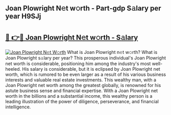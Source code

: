 ## Joan Plowright N𝚎t w𝚘rth - Part-gdp S𝚊lary per year H9SJj

# <h2><a href="http://gc4qvq1.nevu.top/?p=Joan+Plowright">🔗 👉🔴 Joan Plowright N𝚎t w𝚘rth - S𝚊lary</a></h2>

[![Joan Plowright N𝚎t W𝚘rth](https://i.imgur.com/Oavwk0R.jpeg)](http://gc4qvq1.nevu.top/?p=Joan+Plowright)
What is Joan Plowright n𝚎t w𝚘rth? What is Joan Plowright s𝚊lary per year?
This prosperous individual's Joan Plowright net worth is considerable, positioning him among the industry's most well-heeled. His salary is considerable, but it is eclipsed by Joan Plowright net worth, which is rumored to be even larger as a result of his various business interests and valuable real estate investments. This wealthy man, with a Joan Plowright net worth among the greatest globally, is renowned for his astute business sense and financial expertise. With a Joan Plowright net worth in the billions and a substantial income, this wealthy person is a leading illustration of the power of diligence, perseverance, and financial intelligence.
